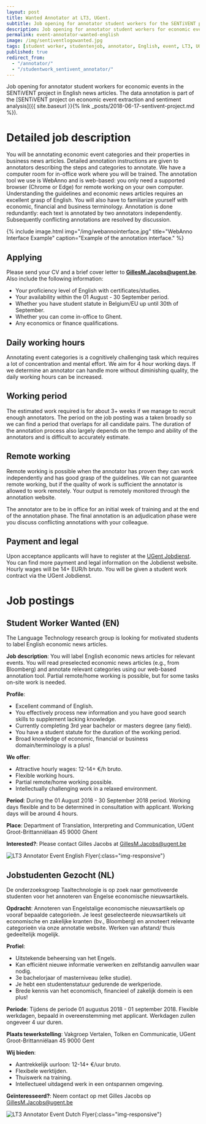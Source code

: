 ```yaml
---
layout: post
title: Wanted Annotator at LT3, UGent.
subtitle: Job opening for annotator student workers for the SENTiVENT project.
description: Job opening for annotator student workers for economic events in the SENTiVENT project (English and Dutch).
permalink: event-annotator-wanted-english
image: /img/sentiventlogowanted.jpg
tags: [student worker, studentenjob, annotator, English, event, LT3, UGent, SENTiVENT, job]
published: true
redirect_from:
  - "/annotator/"
  - "/studentwork_sentivent_annotator/"
---
```

Job opening for annotator student workers for economic events in the SENTiVENT project in English news articles.
The data annotation is part of the [SENTiVENT project on economic event extraction and sentiment analysis]({{ site.baseurl }}{% link _posts/2018-06-17-sentivent-project.md %}).

# Detailed job description
You will be annotating economic event categories and their properties in business news articles.
Detailed annotation instructions are given to annotators describing the steps and categories to annotate.
We have a computer room for in-office work where you will be trained.
The annotation tool we use is WebAnno and is web-based: you only need a supported browser (Chrome or Edge) for remote working on your own computer.
Understanding the guidelines and economic news articles requires an excellent grasp of English.
You will also have to familiarize yourself with economic, financial and business terminology.
Annotation is done redundantly: each text is annotated by two annotators independently.
Subsequently conflicting annotations are resolved by discussion.

{% include image.html
            img="/img/webannointerface.jpg"
            title="WebAnno Interface Example"
            caption="Example of the annotation interface." %}

## Applying
Please send your CV and a brief cover letter to **GillesM.Jacobs@ugent.be**.
Also include the following information:
- Your proficiency level of English with certificates/studies.
- Your availability within the 01 August - 30 September period.
- Whether you have student statute in Belgium/EU up until 30th of September.
- Whether you can come in-office to Ghent.
- Any economics or finance qualifications.

## Daily working hours
Annotating event categories is a cognitively challenging task which requires a lot of concentration and mental effort. We aim for 4 hour working days. If we determine an annotator can handle more without diminishing quality, the daily working hours can be increased.

## Working period
The estimated work required is for about 3+ weeks if we manage to recruit enough annotators. The period on the job posting was a taken broadly so we can find a period that overlaps for all candidate pairs. The duration of the annotation process also largely depends on the tempo and ability of the annotators and is difficult to accurately estimate.

## Remote working
Remote working is possible when the annotator has proven they can work independently and has good grasp of the guidelines.
We can not guarantee remote working, but if the quality of work is sufficient the annotator is allowed to work remotely.
Your output is remotely monitored through the annotation website.

The annotator are to be in office for an initial week of training and at the end of the annotation phase.
The final annotation is an adjudication phase were you discuss conflicting annotations with your colleague.

## Payment and legal
Upon acceptance applicants will have to register at the [UGent Jobdienst](https://www.ugent.be/student/nl/meer-dan-studeren/jobdienst).
You can find more payment and legal information on the Jobdienst website.
Hourly wages will be 14+ EUR/h bruto.
You will be given a student work contract via the UGent Jobdienst.

# Job postings
## Student Worker Wanted (EN)

The Language Technology research group is looking for motivated students to label English economic news articles.

**Job description**:
You will label English economic news articles for relevant events.
You will read preselected economic news articles (e.g., from Bloomberg) and annotate relevant categories using our web-based annotation tool.
Partial remote/home working is possible, but for some tasks on-site work is needed.

**Profile**:
- Excellent command of English.
- You effectively process new information and you have good search skills to supplement lacking knowledge.
- Currently completing 3rd year bachelor or masters degree (any field).
- You have a student statute for the duration of the working period.
- Broad knowledge of economic, financial or business domain/terminology is a plus!

**We offer**:
- Attractive hourly wages: 12-14+ €/h bruto.
- Flexible working hours.
- Partial remote/home working possible.
- Intellectually challenging work in a relaxed environment.

**Period**:
During the 01 August 2018 - 30 September 2018 period. Working days flexible and to be determined in consultation with applicant. Working days will be around 4 hours.

**Place**:
Department of Translation, Interpreting and Communication, UGent
Groot-Brittanniëlaan 45
9000 Ghent

**Interested?**:
Please contact Gilles Jacobs at GillesM.Jacobs@ugent.be

![LT3 Annotator Event English Flyer](/img/lt3annotatoreventenglish.jpg){:class="img-responsive"}

## Jobstudenten Gezocht (NL)

De onderzoeksgroep Taaltechnologie is op zoek naar gemotiveerde studenten voor het annoteren van Engelse economische nieuwsartikels.

**Opdracht**:
Annoteren van Engelstalige economische nieuwsartikels op vooraf bepaalde categorieën.
Je leest geselecteerde nieuwsartikels uit economische en zakelijke kranten (bv., Bloomberg) en annoteert relevante categorieën via onze annotatie website.
Werken van afstand/ thuis gedeeltelijk mogelijk.

**Profiel**:
- Uitstekende beheersing van het Engels.
- Kan efficiënt nieuwe informatie verwerken en zelfstandig aanvullen waar nodig.
- 3e bachelorjaar of masterniveau (elke studie).
- Je hebt een studentenstatuur gedurende de werkperiode.
- Brede kennis van het economisch, financieel of zakelijk domein is een plus!

**Periode**:
Tijdens de periode 01 augustus 2018 - 01 september 2018.
Flexible werkdagen, bepaald in overeenstemming met applicant. 
Werkdagen zullen ongeveer 4 uur duren.

**Plaats tewerkstelling**:
Vakgroep Vertalen, Tolken en Communicatie, UGent
Groot-Brittanniëlaan 45
9000 Gent

**Wij bieden**:
- Aantrekkelijk uurloon: 12-14+ €/uur bruto.
- Flexibele werktijden.
- Thuiswerk na training.
- Intellectueel uitdagend werk in een ontspannen omgeving.

**Geïnteresseerd?**:
Neem contact op met Gilles Jacobs op GillesM.Jacobs@ugent.be

![LT3 Annotator Event Dutch Flyer](/img/lt3annotatoreventdutch.jpg){:class="img-responsive"}